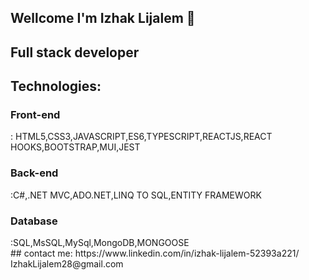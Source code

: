 ## Wellcome I'm Izhak Lijalem 👋
## Full stack developer
## Technologies:
<h3>Front-end</h3>: HTML5,CSS3,JAVASCRIPT,ES6,TYPESCRIPT,REACTJS,REACT HOOKS,BOOTSTRAP,MUI,JEST<br>
<h3>Back-end</h3>:C#,.NET MVC,ADO.NET,LINQ TO SQL,ENTITY FRAMEWORK<br>
<h3>Database</h3>:SQL,MsSQL,MySql,MongoDB,MONGOOSE<br>
## contact me:
https://www.linkedin.com/in/izhak-lijalem-52393a221/<br>
IzhakLijalem28@gmail.com
<!-- <img src="https://www.linkedin.com/in/your_contact_info"/> -->

<!--
**Izhakhtml/izhakhtml** is a ✨ _special_ ✨ repository because its `README.md` (this file) appears on your GitHub profile.
Here are some ideas to get you started:

- 🔭 I’m currently working on ...
- 🌱 I’m currently learning ...
- 👯 I’m looking to collaborate on ...
- 🤔 I’m looking for help with ...
- 💬 Ask me about ...
- 📫 How to reach me: ...
- 😄 Pronouns: ...
- ⚡ Fun fact: ...
-->
